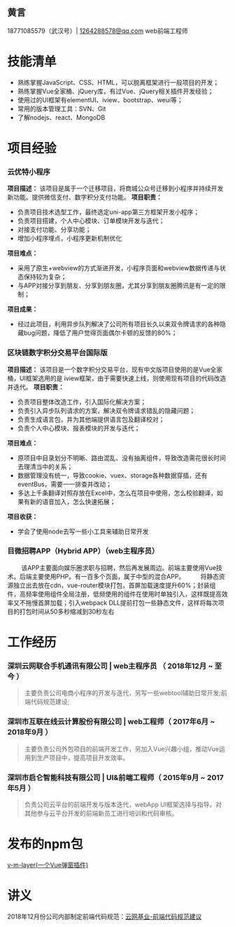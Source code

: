 
## 黄言
18771085579（武汉号）| 1264288578@qq.com
web前端工程师

# 技能清单
- 熟练掌握JavaScript、CSS、HTML，可以脱离框架进行一般项目的开发；
- 熟练掌握Vue全家桶、jQuery库，有过Vue、jQuery相关插件开发经验；
- 使用过的UI框架有elementUI、iview、bootstrap、weui等；
- 常用的版本管理工具：SVN、Git
- 了解nodejs、react、MongoDB

# 项目经验
###  **云优特小程序**
**项目描述：** 该项目是属于一个迁移项目，将商城公众号迁移到小程序并持续开发新功能。提供微信支付、数字积分支付功能。
**项目职责：** 
- 负责项目技术选型工作，最终选定uni-app第三方框架开发小程序；
- 负责项目搭建，个人中心模块、订单模块开发与迭代；
- 对接支付功能、分享功能；
- 增加小程序埋点，小程序更新机制优化

**项目难点：**
- 采用了原生+webview的方式渐进开发，小程序页面和webview数据传递与状态保持较为复杂；
- 与APP对接分享到朋友、分享到朋友圈，尤其分享到朋友圈腾讯是有一定的限制；

**项目成果：**
- 经过此项目，利用异步队列解决了公司所有项目长久以来双令牌请求的各种隐藏bug问题，降低了用户觉得页面偶尔卡顿的反馈的80%；

### **区块链数字积分交易平台国际版**
**项目描述：** 该项目是一个数字积分交易平台，现有中文版项目使用的是Vue全家桶，UI框架选用的是 iview框架，由于需要快速上线，则使用现有项目的代码改造并迭代。
**项目职责：** 
- 负责项目整体改造工作，引入国际化解决方案；
- 负责引入异步队列请求的方案，解决双令牌请求错乱的隐藏问题；
- 负责生成语言包，并为其他端提供语言包及翻译校对；
- 负责个人中心模块、报表模块的开发与迭代；

**项目难点：**
- 原项目中目录划分不明晰、路由混乱、没有抽离组件，导致改造需花很长时间去理清当中的关系；
- 数据管理没有统一，导致cookie、vuex、storage各种数据穿插，还有eventBus，需要一一排查并改动；
- 多达上千条翻译对照存放在Excel中，怎么在项目中使用，怎么校验翻译，如果有新的语音加入，怎么快速拓展；

**项目收获：**
- 学会了使用node去写一些小工具来辅助日常开发

### **目微招聘APP（Hybrid APP）（web主程序员）**
&nbsp;　　该APP主要面向娱乐圈求职与招聘，然后再发展周边。前端主要使用Vue技术，后端主要使用PHP。有一百多个页面，属于中型的混合APP。
&nbsp;　　将静态资源独立出去放在cdn，vue-router模块打包，首屏加载速度提升60%；封装组件，高频率使用组件全局注册，低频使用的组件在使用时单独引入，这样既提高效率又不拖慢首屏加载；引入webpack DLL提前打包一些静态文件，这样将每次项目的打包时间从50多秒缩减到30秒左右

# 工作经历
### 深圳云网联合手机通讯有限公司 | web主程序员 （ 2018年12月 ~ 至今 ）
> 主要负责公司电商小程序的开发与迭代，另写一些webtool辅助日常开发;前端代码规范建设;
 ### 深圳市互联在线云计算股份有限公司 | web工程师（ 2017年6月 ~ 2018年9月 ）
> 主要负责公司外包项目的前端开发工作，另加入Vue兴趣小组，推动Vue运用到生产项目中，提高项目开发效率。
### 深圳市启仑智能科技有限公司 | UI&前端工程师（ 2015年9月 ~ 2017年5月 ）
> 负责公司云平台的前端开发与版本迭代，webApp UI框架选择与指导。对其他参与云平台开发的前端新员工进行培训和代码审核。

# 发布的npm包
[v-m-layer\(一个Vue弹窗插件\)](https://www.npmjs.com/package/v-m-layer)
# 讲义
2018年12月份公司内部制定前端代码规范：[云网基业-前端代码规范建议](https://github.com/yellowSTA/projectDoc)

  
  